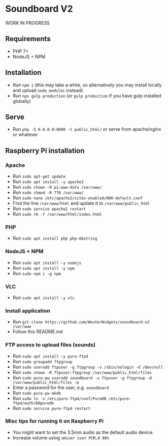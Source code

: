 Soundboard V2
=============
WORK IN PROGRESS

Requirements
------------
- PHP 7+
- NodeJS + NPM

Installation
------------
- Run `npm i` (this may take a while, so alternatively you may install locally and upload `node_modules` instead)
- Run `npx gulp production` (or `gulp production` if you have gulp installed globally)

Serve
-----
- Run `php -S 0.0.0.0:8000 -t public_html/` or serve from apache/nginx or whatever

Raspberry Pi installation
-------------------------

### Apache
- Run `sudo apt-get update`
- Run `sudo apt install -y apache2`
- Run `sudo chown -R pi:www-data /var/www/`
- Run `sudo chmod -R 770 /var/www/`
- Run `sudo nano /etc/apache2/sites-enabled/000-default.conf`
- Find the line `/var/www/html` and update it to `/var/www/public_html`
- Run `sudo service apache2 restart`
- Run `sudo rm -f /var/www/html/index.html`

### PHP
- Run `sudo apt install php php-mbstring`

### NodeJS + NPM
- Run `sudo apt install -y nodejs`
- Run `sudo apt install -y npm`
- Run `sudo npm i -g npm`

### VLC
- Run `sudo apt install -y vlc`

### Install application
- Run `git clone https://github.com/WouterWidgets/soundboard-v2 /var/www`
- Follow this README.md

### FTP access to upload files (sounds)
- Run `sudo apt install -y pure-ftpd`
- Run `sudo groupadd ftpgroup`
- Run `sudo useradd ftpuser -g ftpgroup -s /sbin/nologin -d /dev/null`
- Run `sudo chown -R ftpuser:ftpgroup /var/www/public_html/files`
- Run `sudo pure-pw useradd soundboard -u ftpuser -g ftpgroup -d /var/www/public_html/files -m`
- Enter a password for the user, e.g. `soundboard`
- Run `sudo pure-pw mkdb`
- Run `sudo ln -s /etc/pure-ftpd/conf/PureDB /etc/pure-ftpd/auth/60puredb`
- Run `sudo service pure-ftpd restart`

### Misc tips for running it on Raspberry Pi
- You might want to set the 3.5mm audio as the default audio device.
- Increase volume using `amixer sset PCM,0 90%`